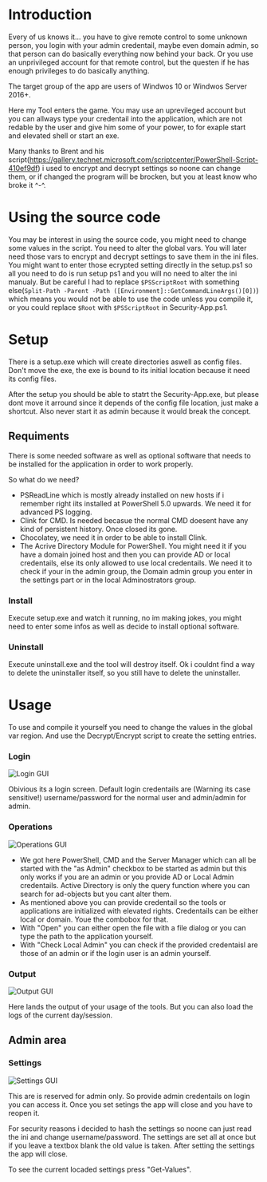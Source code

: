 # Introduction #
Every of us knows it... you have to give remote control to some unknown person, you login with your admin credentail, maybe even domain admin, so that person can do basically everything now behind your back. Or you use an unprivileged account for that remote control, but the questen if he has enough privileges to do basically anything.

The target group of the app are users of Windwos 10 or Windwos Server 2016+.

Here my Tool enters the game. You may use an uprevileged account but you can allways type your credentail into the application, which are not redable by the user and give him some of your power, to for exaple start and elevated shell or start an exe.

Many thanks to Brent and his script(https://gallery.technet.microsoft.com/scriptcenter/PowerShell-Script-410ef9df) i used to encrypt and decrypt settings so noone can change them, or if changed the program will be brocken, but you at least know who broke it ^-^.

# Using the source code #
You may be interest in using the source code, you might need to change some values in the script. You need to alter the global vars. You will later need those vars to encrypt and decrypt settings to save them in the ini files. You might want to enter those ecrypted setting directly in the setup.ps1 so all you need to do is run setup ps1 and you will no need to alter the ini manualy.
But be careful I had to replace `$PSScriptRoot` with something else(`Split-Path -Parent -Path ([Environment]::GetCommandLineArgs()[0])`) which means you would not be able to use the code unless you compile it, or you could replace `$Root` with `$PSScriptRoot` in Security-App.ps1.
# Setup #
There is a setup.exe which will create directories aswell as config files. Don't move the exe, the exe is bound to its initial location because it need its config files.

After the setup you should be able to statrt the Security-App.exe, but please dont move it arround since it depends of the config file location, just make a shortcut. Also never start it as admin because it would break the concept.
## Requiments ##
There is some needed software as well as optional software that needs to be installed for the application in order to work properly.

So what do we need?
- PSReadLine which is mostly already installed on new hosts if i remember right iits installed at PowerShell 5.0 upwards. We need it for advanced PS logging.
- Clink for CMD. Is needed becasue the normal CMD doesent have any kind of persistent history. Once closed its gone.
- Chocolatey, we need it in order to be able to install Clink.
- The Acrive Directory Module for PowerShell. You might need it if you have a domain joined host and then you can provide AD or local credentails, else its only allowed to use local credentails. We need it to check if your in the admin group, the Domain admin group you enter in the settings part or in  the  local Adminostrators group.
### Install ###
Execute setup.exe and watch it running, no im making jokes, you might need to enter some infos as well as decide to install optional software.
### Uninstall ###
Execute uninstall.exe and the tool will destroy itself. Ok i couldnt find a way to delete the uninstaller itself, so you still have to delete the uninstaller.
# Usage #
To use and compile it yourself  you need to change the values in the global var region. And use the Decrypt/Encrypt script to create the setting entries.
### Login ###
![Login GUI](https://github.com/seyo-IV/PowerShell-Security-App/blob/master/images/Login.PNG)

Obivious its a login screen. Default login credentails are (Warning its case sensitive!) username/password for the normal user and admin/admin for admin.
### Operations ###
![Operations GUI](https://github.com/seyo-IV/PowerShell-Security-App/blob/master/images/Operations.PNG)

- We got here PowerShell, CMD and the Server Manager which can all be started with the "as Admin" checkbox to be started as admin but this only works if you are an admin or you provide AD or Local Admin credentails. Active Directory is only the query function where you can search for ad-objects but you cant alter them.
- As mentioned above you can provide credentail so the tools or applications are initialized with elevated rights. Credentails can be either local or domain. Youe the combobox for that.
- With "Open" you can either open the file with a file dialog or you can type the path to the application yourself.
- With "Check Local Admin" you can check if the provided credentaisl are those of an admin or if the login user is an admin yourself.
### Output ###
![Output GUI](https://github.com/seyo-IV/PowerShell-Security-App/blob/master/images/Output.PNG)

Here lands the output of your usage of the tools. But you can also load the logs of the current day/session.
## Admin area ##
### Settings ###
![Settings GUI](https://github.com/seyo-IV/PowerShell-Security-App/blob/master/images/Settings.PNG)

This are is reserved for admin only. So provide admin credentails on login you can access it. Once you set setings the app will close and you have to reopen it.

For security reasons i decided to hash the settings so noone can just read the ini and change username/password. The settings are set all at once but if you leave a textbox blank the old value is taken. After setting the settings the app will close.

To see the current locaded settings press "Get-Values".
